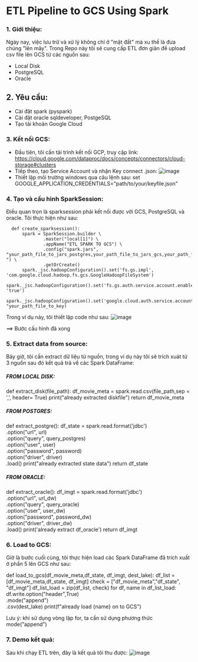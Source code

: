 # ETL Pipeline to GCS Using Spark 
### 1. Giới thiệu:
Ngày nay, việc lưu trữ và xử lý không chỉ ở "mặt đất" mà xu thế là đưa chúng "lên mây". 
Trong Repo này tôi sẽ cung cấp ETL đơn giản để upload csv file lên GCS từ các nguồn sau:
* Local Disk
* PostgreSQL
* Oracle
## 2. Yêu cầu:
- Cài đặt spark (pyspark)
- Cài đặt oracle sqldeveloper, PostgeSQL
- Tạo tài khoản Google Cloud
### 3. Kết nối GCS: 
- Đầu tiên, tôi cần tải trình kết nối GCP, truy cập link: https://cloud.google.com/dataproc/docs/concepts/connectors/cloud-storage#clusters
- Tiếp theo, tạo Service Account và nhận Key connect .json:
  ![image](https://github.com/hien201/ETL_TO_GCS_USING_SPARK/assets/90466915/e52940da-116e-41f9-938b-772a54f27d83)
- Thiết lập môi trường windows qua câu lệnh sau:
      set GOOGLE_APPLICATION_CREDENTIALS="path/to/your/keyfile.json"


### 4. Tạo và cấu hình SparkSession:
Điều quan trọn là sparksession phải kết nối được với GCS, PostgreSQL và oracle. Tôi thực hiện như sau:

      def create_sparksession():
          spark = SparkSession.builder \
                  .master("local[1]") \
                  .appName("ETL SPARK TO GCS") \
                  .config("spark.jars", "your_path_file_to_jars_postgres,your_path_file_to_jars_gcs,your_path_file_to_jars_poracle  ") \
                  .getOrCreate()
          spark._jsc.hadoopConfiguration().set('fs.gs.impl', 'com.google.cloud.hadoop.fs.gcs.GoogleHadoopFileSystem')
          spark._jsc.hadoopConfiguration().set('fs.gs.auth.service.account.enable', 'true')
          spark._jsc.hadoopConfiguration().set('google.cloud.auth.service.account.json.keyfile', "your_path_file_to_key)

Trong ví dụ này, tôi thiết lập code như sau:
![image](https://github.com/hien201/ETL_TO_GCS_USING_SPARK/assets/90466915/8b88b24c-0bca-4722-8e76-1db9bab2d302)

==> Bước cấu hình đã xong

### 5. Extract data from source: 
Bây giờ, tôi cần extract dữ liệu từ nguồn, trong ví dụ này tôi sẽ trích xuát từ 3 nguồn sau đó kết quả trả về các  Spark DataFrame: 
##### FROM LOCAL DISK:
def extract_disk(file_path):
    df_movie_meta = spark.read.csv(file_path,sep = ',', header= True)
    print("already extracted diskfile")
    return df_movie_meta

##### FROM POSTGRES:
def extract_postgre():
    df_state = spark.read.format('jdbc') \
                    .option("url", url) \
                    .option("query", query_postgres) \
                    .option("user", user) \
                    .option("password", password) \
                    .option("driver", driver) \
                    .load()
    print("already extracted state data")
    return df_state

##### FROM ORACLE: 
def extract_oracle():
    df_imgt = spark.read.format('jdbc') \
                    .option("url", url_dw) \
                    .option("query", query_oracle) \
                    .option("user", user_dw) \
                    .option("password", password_dw) \
                    .option("driver", driver_dw) \
                    .load()
    print('already extract df_oracle')
    return df_imgt

### 6. Load to GCS:
Giờ là bước cuối cùng, tôi thực hiện load các Spark DataFrame đã trích xuất ở phần 5 lên GCS như sau:

def load_to_gcs(df_movie_meta,df_state, df_imgt, dest_lake):
    df_list = [df_movie_meta,df_state, df_imgt]
    check = ["df_movie_meta","df_state", "df_imgt"]
    df_list_load = zip(df_list, check)
    for df, name in df_list_load:
        df.write.option("header",True) \
        .mode("append") \
        .csv(dest_lake)
    print(f"already load {name} on to GCS")

  
Lưu ý: khi sử dụng vòng lặp for, ta cần sử dụng phương thức mode("append")

### 7. Demo kết quả:
Sau khi chạy ETL trên, đây là kết quả tôi thu được:
![image](https://github.com/hien201/ETL_TO_GCS_USING_SPARK/assets/90466915/b47ae5b0-fbec-4219-a956-9774d203c1fa)



  
